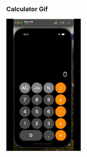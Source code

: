 ### Calculator Gif
<div><img src="https://github.com/BoraOzkoc/Calculator/blob/main/Calculator%20App%20Video-2.gif"  height="350"></div>
